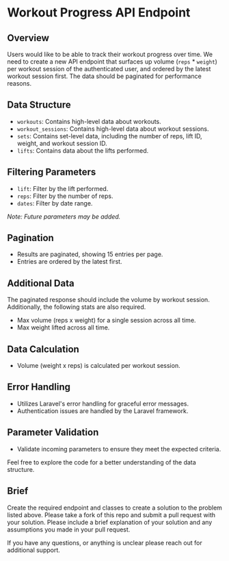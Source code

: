 # Workout Progress API Endpoint

## Overview

Users would like to be able to track their workout progress over time. We need to create a new API endpoint that surfaces up volume (`reps` * `weight`) per workout session of the authenticated user, and ordered by the latest workout session first. The data should be paginated for performance reasons.

## Data Structure

- `workouts`: Contains high-level data about workouts.
- `workout_sessions`: Contains high-level data about workout sessions.
- `sets`: Contains set-level data, including the number of reps, lift ID, weight, and workout session ID.
- `lifts`: Contains data about the lifts performed.

## Filtering Parameters

- `lift`: Filter by the lift performed.
- `reps`: Filter by the number of reps.
- `dates`: Filter by date range.

*Note: Future parameters may be added.*

## Pagination

- Results are paginated, showing 15 entries per page.
- Entries are ordered by the latest first.

## Additional Data

The paginated response should include the volume by workout session. Additionally, the following stats are also required.
- Max volume (reps x weight) for a single session across all time.
- Max weight lifted across all time.

## Data Calculation

- Volume (weight x reps) is calculated per workout session.

## Error Handling

- Utilizes Laravel's error handling for graceful error messages.
- Authentication issues are handled by the Laravel framework.

## Parameter Validation

- Validate incoming parameters to ensure they meet the expected criteria.


Feel free to explore the code for a better understanding of the data structure.

## Brief ##
Create the required endpoint and classes to create a solution to the problem listed above. Please take a fork of this repo and submit a pull request with your solution. Please include a brief explanation of your solution and any assumptions you made in your pull request.

If you have any questions, or anything is unclear please reach out for additional support.
